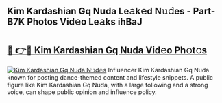 ## Kim Kardashian Gq Nuda Le𝚊k𝚎d N𝚞𝚍es - Part-B7K Photos Vid𝚎o Le𝚊ks ihBaJ

# <h2><a href="http://fbdv533.evod.top/?m=Kim+Kardashian+Gq+Nuda">🔗 👉🔴 Kim Kardashian Gq Nuda Vid𝚎o Ph𝚘t𝚘s</a></h2>

[![Kim Kardashian Gq Nuda N𝚞d𝚎s](https://i.imgur.com/8V9OHl7.gif)](http://fbdv533.evod.top/?m=Kim+Kardashian+Gq+Nuda)
Influencer Kim Kardashian Gq Nuda known for posting dance-themed content and lifestyle snippets. A public figure like Kim Kardashian Gq Nuda, with a large following and a strong voice, can shape public opinion and influence policy. 
